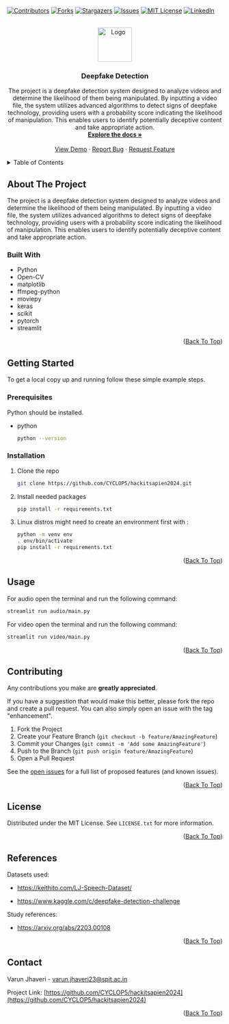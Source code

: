 
<a name="readme-top"></a>

[![Contributors][contributors-shield]][contributors-url]
[![Forks][forks-shield]][forks-url]
[![Stargazers][stars-shield]][stars-url]
[![Issues][issues-shield]][issues-url]
[![MIT License][license-shield]][license-url]
[![LinkedIn][linkedin-shield]][linkedin-url]



<!-- PROJECT LOGO -->
<br />
<div align="center">
  <a href="https://github.com/CYCLOP5/hackitsapien2024">
    <img src="https://i.postimg.cc/c4n99dMJ/240330-22h49m42s-screenshot.png" alt="Logo" width="80" height="80">
  </a>

<h3 align="center">Deepfake Detection</h3>

  <p align="center">
    The project is a deepfake detection system designed to analyze videos and determine the likelihood of them being manipulated. By inputting a video file, the system utilizes advanced algorithms to detect signs of deepfake technology, providing users with a probability score indicating the likelihood of manipulation. This enables users to identify potentially deceptive content and take appropriate action.
    <br />
    <a href="https://github.com/CYCLOP5/hackitsapien2024"><strong>Explore the docs »</strong></a>
    <br />
    <br />
    <a href="https://github.com/CYCLOP5/hackitsapien2024">View Demo</a>
    ·
    <a href="https://github.com/CYCLOP5/hackitsapien2024/issues">Report Bug</a>
    ·
    <a href="https://github.com/CYCLOP5/hackitsapien2024/issues">Request Feature</a>
  </p>
</div>



<!-- TABLE OF CONTENTS -->
<details>
  <summary>Table of Contents</summary>
  <ol>
    <li>
      <a href="#about-the-project">About The Project</a>
      <ul>
        <li><a href="#built-with">Built With</a></li>
      </ul>
    </li>
    <li>
      <a href="#getting-started">Getting Started</a>
      <ul>
        <li><a href="#prerequisites">Prerequisites</a></li>
        <li><a href="#installation">Installation</a></li>
      </ul>
    </li>
    <li><a href="#usage">Usage</a></li>
    <li><a href="#contributing">Contributing</a></li>
    <li><a href="#references">References</a></li>
    <li><a href="#license">License</a></li>
    <li><a href="#contact">Contact</a></li>
  </ol>
</details>



<!-- ABOUT THE PROJECT -->
## About The Project

The project is a deepfake detection system designed to analyze videos and determine the likelihood of them being manipulated. By inputting a video file, the system utilizes advanced algorithms to detect signs of deepfake technology, providing users with a probability score indicating the likelihood of manipulation. This enables users to identify potentially deceptive content and take appropriate action.



### Built With

* Python
* Open-CV
* matplotlib
* ffmpeg-python
* moviepy
* keras
* scikit
* pytorch
* streamlit
 

<p align="right">(<a href="#readme-top">Back To Top</a>)</p>



<!-- GETTING STARTED -->
## Getting Started

To get a local copy up and running follow these simple example steps.

### Prerequisites
Python should be installed.

* python
  ```sh
  python --version
  ```
  
### Installation

1. Clone the repo
   ```sh
   git clone https://github.com/CYCLOP5/hackitsapien2024.git
   ```
2. Install needed packages
   ```sh
   pip install -r requirements.txt
   ```
3. Linux distros might need to create an environment first with :
   ```sh
   python -m venv env
   . env/bin/activate
   pip install -r requirements.txt
   ```

<p align="right">(<a href="#readme-top">Back To Top</a>)</p>



<!-- USAGE EXAMPLES -->
## Usage

For audio open the terminal and run the following command:
```sh
streamlit run audio/main.py
```

For video open the terminal and run the following command:
```sh
streamlit run video/main.py
```

<p align="right">(<a href="#readme-top">Back To Top</a>)</p>



<!-- CONTRIBUTING -->
## Contributing

Any contributions you make are **greatly appreciated**.

If you have a suggestion that would make this better, please fork the repo and create a pull request. You can also simply open an issue with the tag "enhancement".

1. Fork the Project
2. Create your Feature Branch (`git checkout -b feature/AmazingFeature`)
3. Commit your Changes (`git commit -m 'Add some AmazingFeature'`)
4. Push to the Branch (`git push origin feature/AmazingFeature`)
5. Open a Pull Request

See the [open issues](https://github.com/CYCLOP5/hackitsapien2024/issues) for a full list of proposed features (and known issues).

<p align="right">(<a href="#readme-top">Back To Top</a>)</p>



<!-- LICENSE -->
## License

Distributed under the MIT License. See `LICENSE.txt` for more information.

<p align="right">(<a href="#readme-top">Back To Top</a>)</p>



<!-- REFERENCES -->
## References

Datasets used:

* https://keithito.com/LJ-Speech-Dataset/

* https://www.kaggle.com/c/deepfake-detection-challenge

Study references:

* https://arxiv.org/abs/2203.00108

<p align="right">(<a href="#readme-top">Back To Top</a>)</p>



<!-- CONTACT -->
## Contact

Varun Jhaveri - varun.jhaveri23@spit.ac.in

Project Link: [https://github.com/CYCLOP5/hackitsapien2024](https://github.com/CYCLOP5/hackitsapien2024)

<p align="right">(<a href="#readme-top">Back To Top</a>)</p>






[contributors-shield]: https://img.shields.io/github/contributors/CYCLOP5/hackitsapien2024.svg?style=for-the-badge
[contributors-url]: https://github.com/CYCLOP5/hackitsapien2024/graphs/contributors
[forks-shield]: https://img.shields.io/github/forks/CYCLOP5/hackitsapien2024.svg?style=for-the-badge
[forks-url]: https://github.com/CYCLOP5/hackitsapien2024/network/members
[stars-shield]: https://img.shields.io/github/stars/CYCLOP5/hackitsapien2024.svg?style=for-the-badge
[stars-url]: https://github.com/CYCLOP5/hackitsapien2024/stargazers
[issues-shield]: https://img.shields.io/github/issues/CYCLOP5/hackitsapien2024.svg?style=for-the-badge
[issues-url]: https://github.com/CYCLOP5/hackitsapien2024/issues
[license-shield]: https://img.shields.io/github/license/CYCLOP5/hackitsapien2024.svg?style=for-the-badge
[license-url]: https://github.com/CYCLOP5/hackitsapien2024/blob/master/LICENSE.txt
[linkedin-shield]: https://img.shields.io/badge/-LinkedIn-black.svg?style=for-the-badge&logo=linkedin&colorB=555
[linkedin-url]: https://linkedin.com/in/vnjhaveri
[product-screenshot]: images/screenshot.png
[Python]: ![python-logo](https://download.logo.wine/logo/Python_(programming_language)/Python_(programming_language)-Logo.wine.png)
[Python-url]:https://www.python.org/


